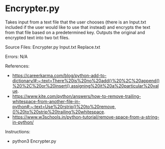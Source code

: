 # Encrypter.py
Takes input from a text file that the user chooses (there is an Input.txt included if the user would like to use that instead) and encrypts the text from that file based on a predetermined key. Outputs the original and encrypted text into two txt files.

Source Files:
Encrypter.py
Input.txt
Replace.txt

Errors:
N/A

References:
- https://careerkarma.com/blog/python-add-to-dictionary/#:~:text=There%20is%20no%20add()%20%2C%20append()%20%2C%20or%20insert(),assigning%20it%20a%20particular%20value.
- https://www.kite.com/python/answers/how-to-remove-trailing-whitespace-from-another-file-in-python#:~:text=Use%20rstrip()%20to%20remove,()%20to%20strip%20trailing%20whitespace.
- https://www.w3schools.in/python-tutorial/remove-space-from-a-string-in-python/

Instructions:
- python3 Encrypter.py
